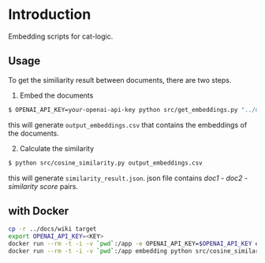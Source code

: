 # Introduction

Embedding scripts for cat-logic.

## Usage

To get the similiarity result between documents, there are two steps.

1. Embed the documents

```bash
$ OPENAI_API_KEY=your-openai-api-key python src/get_embeddings.py "../docs/wiki/**/*.md"
```

this will generate `output_embeddings.csv` that contains the embeddings of the documents.

2. Calculate the similarity

```bash
$ python src/cosine_similarity.py output_embeddings.csv
```

this will generate `similarity_result.json`.
json file contains _doc1 - doc2 - similarity score_ pairs.

## with Docker

```bash
cp -r ../docs/wiki target
export OPENAI_API_KEY=<KEY>
docker run --rm -t -i -v `pwd`:/app -e OPENAI_API_KEY=$OPENAI_API_KEY embedding python src/get_embeddings.py "target/**/*.md"
docker run --rm -t -i -v `pwd`:/app embedding python src/cosine_similarity.py output_embeddings.csv
```
